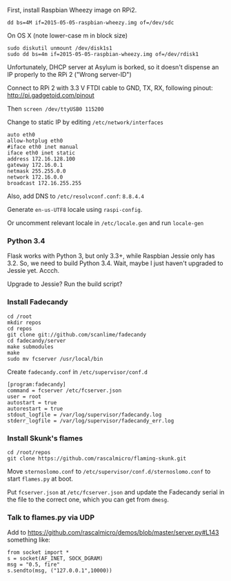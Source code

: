 First, install Raspbian Wheezy image on RPi2.

    dd bs=4M if=2015-05-05-raspbian-wheezy.img of=/dev/sdc
    
On OS X (note lower-case m in block size)

    sudo diskutil unmount /dev/disk1s1
    sudo dd bs=4m if=2015-05-05-raspbian-wheezy.img of=/dev/rdisk1

Unfortunately, DHCP server at Asylum is borked, so it doesn't dispense an IP properly to the RPi 2 ("Wrong server-ID")

Connect to RPi 2 with 3.3 V FTDI cable to GND, TX, RX, following pinout: http://pi.gadgetoid.com/pinout

Then `screen /dev/ttyUSB0 115200`

Change to static IP by editing `/etc/network/interfaces`

    auto eth0
    allow-hotplug eth0
    #iface eth0 inet manual
    iface eth0 inet static
    address 172.16.128.100  
    gateway 172.16.0.1
    netmask 255.255.0.0
    network 172.16.0.0
    broadcast 172.16.255.255

Also, add DNS to `/etc/resolvconf.conf`: `8.8.4.4`

Generate `en-us-UTF8` locale using `raspi-config`.

Or uncomment relevant locale in `/etc/locale.gen` and run `locale-gen`

### Python 3.4 ###

Flask works with Python 3, but only 3.3+, while Raspbian Jessie only has 3.2. So, we need to build Python 3.4. Wait, maybe I just haven't upgraded to Jessie yet. Accch.

Upgrade to Jessie? Run the build script?

### Install Fadecandy ###

    cd /root
    mkdir repos
    cd repos
    git clone git://github.com/scanlime/fadecandy
    cd fadecandy/server
    make submodules
    make
    sudo mv fcserver /usr/local/bin

Create `fadecandy.conf` in `/etc/supervisor/conf.d`

    [program:fadecandy]
    command = fcserver /etc/fcserver.json
    user = root
    autostart = true
    autorestart = true
    stdout_logfile = /var/log/supervisor/fadecandy.log
    stderr_logfile = /var/log/supervisor/fadecandy_err.log

### Install Skunk's flames ###

    cd /root/repos
    git clone https://github.com/rascalmicro/flaming-skunk.git
    
Move `sternoslomo.conf` to `/etc/supervisor/conf.d/sternoslomo.conf` to start `flames.py` at boot.
    
Put `fcserver.json` at `/etc/fcserver.json` and update the Fadecandy serial in the file to the correct one, which you can get from `dmesg`.

### Talk to flames.py via UDP ###

Add to https://github.com/rascalmicro/demos/blob/master/server.py#L143 something like:

    from socket import *
    s = socket(AF_INET, SOCK_DGRAM)
    msg = "0.5, fire"
    s.sendto(msg, ("127.0.0.1",10000))


